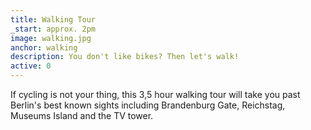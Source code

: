 ```yaml
---
title: Walking Tour
_start: approx. 2pm
image: walking.jpg
anchor: walking
description: You don't like bikes? Then let's walk!
active: 0
---
```


If cycling is not your thing, this 3,5 hour walking tour will take you past Berlin's best known sights including Brandenburg Gate, Reichstag, Museums Island and the TV tower. 
